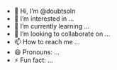 - 👋 Hi, I’m @doubtsoln
- 👀 I’m interested in ...
- 🌱 I’m currently learning ...
- 💞️ I’m looking to collaborate on ...
- 📫 How to reach me ...
- 😄 Pronouns: ...
- ⚡ Fun fact: ...

<!---
doubtsoln/doubtsoln is a ✨ special ✨ repository because its `README.md` (this file) appears on your GitHub profile.
You can click the Preview link to take a look at your changes.
--->
